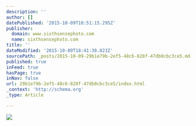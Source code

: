 ```yaml
---
description: ''
author: []
datePublished: '2015-10-09T18:51:15.295Z'
publisher:
  domain: www.sixthsensephoto.com
  name: sixthsensephoto.com
title: ''
dateModified: '2015-10-09T18:41:38.823Z'
sourcePath: _posts/2015-10-09-29b1e79b-2ef5-48c6-828f-47db0cbc3ce5.md
published: true
inFeed: true
hasPage: true
inNav: false
url: 29b1e79b-2ef5-48c6-828f-47db0cbc3ce5/index.html
_context: 'http://schema.org'
_type: Article

---
```

![](http://www.sixthsensephoto.com/photos/i-7FVKz2z/1/X2/i-7FVKz2z-X2.jpg)